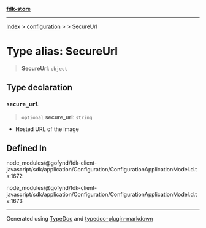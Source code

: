 [**fdk-store**](../../../README.md)
***

[Index](../../../API.md) > [configuration](../../README.md) > [<internal>](../README.md) > SecureUrl

# Type alias: SecureUrl

> **SecureUrl**: `object`

## Type declaration

### `secure_url`

> `optional` **secure\_url**: `string`

- Hosted URL of the image

## Defined In

node\_modules/@gofynd/fdk-client-javascript/sdk/application/Configuration/ConfigurationApplicationModel.d.ts:1672

node\_modules/@gofynd/fdk-client-javascript/sdk/application/Configuration/ConfigurationApplicationModel.d.ts:1673

***
Generated using [TypeDoc](https://typedoc.org/) and [typedoc-plugin-markdown](https://www.npmjs.com/package/typedoc-plugin-markdown)
